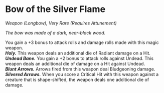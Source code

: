 # Bow of the Silver Flame
*Weapon (Longbow), Very Rare (Requires Attunement)*

*The bow was made of a dark, near-black wood.*

You gain a +3 bonus to attack rolls and damage rolls made with this magic weapon.  
***Holy.*** This weapon deals an additional die of Radiant damage on a Hit.  
***Undead Bane.*** You gain a +2 bonus to attack rolls against Undead. This weapon deals an additional die of damage on a Hit against Undead.  
***Blunt Arrows.*** Arrows fired from this weapon deal Bludgeoning damage.
***Silvered Arrows.*** When you score a Critical Hit with this weapon against a creature that is shape-shifted, the weapon deals one additional die of damage.